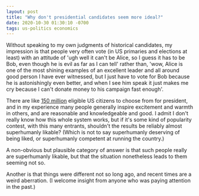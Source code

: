 ```yaml
---
layout: post
title: "Why don't presidential candidates seem more ideal?"
date: 2020-10-30 01:30:10 -0700
tags: us-politics economics
---
```

Without speaking to my own judgments of historical candidates, my impression is that people very often vote (in US primaries and elections at least) with an attitude of 'ugh well it can't be Alice, so I guess it has to be Bob, even though he is evil as far as I can tell' rather than, 'wow, Alice is one of the most shining examples of an excellent leader and all around good person I have ever witnessed, but I just have to vote for Bob because he is astonishingly even better, and when I see him speak it just makes me cry because I can't donate money to his campaign fast enough'.

There are like [150 million](https://www.quora.com/How-many-people-are-eligible-to-become-president) eligible US citizens to choose from for president, and in my experience many people generally inspire excitement and warmth in others, and are reasonable and knowledgeable and good. I admit I don't really know how this whole system works, but if it's some kind of popularity contest, with this many entrants, shouldn't the results be reliably almost superhumanly likable? (Which is not to say superhumanly deserving of being liked, or superhumanly competent at running the country.)

A non-obvious but plausible category of answer is that such people really are superhumanly likable, but that the situation nonetheless leads to them seeming not so.

Another is that things were different not so long ago, and recent times are a weird aberration. (I welcome insight from anyone who was paying attention in the past.)
